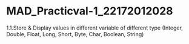 # MAD_Practicval-1_22172012028

1.1.Store & Display values in different variable of different type (Integer, Double, Float, Long, Short, Byte, Char, Boolean, String)

